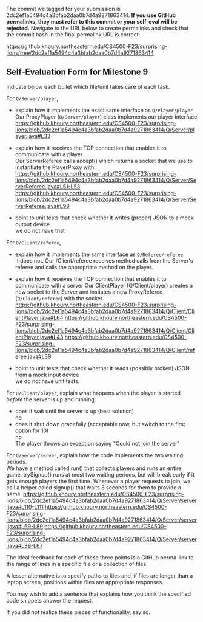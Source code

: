 The commit we tagged for your submission is 2dc2ef1a5494c4a3bfab2daa0b7d4a9271863414.
**If you use GitHub permalinks, they must refer to this commit or your self-eval will be rejected.**
Navigate to the URL below to create permalinks and check that the commit hash in the final permalink URL is correct:

https://github.khoury.northeastern.edu/CS4500-F23/surprising-lions/tree/2dc2ef1a5494c4a3bfab2daa0b7d4a9271863414

## Self-Evaluation Form for Milestone 9

Indicate below each bullet which file/unit takes care of each task.

For `Q/Server/player`,

- explain how it implements the exact same interface as `Q/Player/player`<br>
Our ProxyPlayer (`Q/Server/player`) class implements our player interface
https://github.khoury.northeastern.edu/CS4500-F23/surprising-lions/blob/2dc2ef1a5494c4a3bfab2daa0b7d4a9271863414/Q/Server/player.java#L33

- explain how it receives the TCP connection that enables it to communicate with a player<br>
Our ServerReferee calls accept() which returns a socket that we use to instantiate the PlayerProxy with.
https://github.khoury.northeastern.edu/CS4500-F23/surprising-lions/blob/2dc2ef1a5494c4a3bfab2daa0b7d4a9271863414/Q/Server/ServerReferee.java#L51-L53
https://github.khoury.northeastern.edu/CS4500-F23/surprising-lions/blob/2dc2ef1a5494c4a3bfab2daa0b7d4a9271863414/Q/Server/ServerReferee.java#L98

- point to unit tests that check whether it writes (proper) JSON to a mock output device<br>
we do not have that

For `Q/Client/referee`,

- explain how it implements the same interface as `Q/Referee/referee`<br>
It does not. 
Our /Client/referee receives method calls from the Server's referee and calls the appropriate method on the player.

- explain how it receives the TCP connection that enables it to communicate with a server
Our ClientPlayer (Q/Client/player) creates a new socket to the Server and instiates a new ProxyReferee (`Q/Client/referee`) with the socket.
https://github.khoury.northeastern.edu/CS4500-F23/surprising-lions/blob/2dc2ef1a5494c4a3bfab2daa0b7d4a9271863414/Q/Client/ClientPlayer.java#L64
https://github.khoury.northeastern.edu/CS4500-F23/surprising-lions/blob/2dc2ef1a5494c4a3bfab2daa0b7d4a9271863414/Q/Client/ClientPlayer.java#L43
https://github.khoury.northeastern.edu/CS4500-F23/surprising-lions/blob/2dc2ef1a5494c4a3bfab2daa0b7d4a9271863414/Q/Client/referee.java#L39

- point to unit tests that check whether it reads (possibly broken) JSON from a mock input device<br>
we do not have unit tests.

For `Q/Client/player`, explain what happens when the player is started _before_ the server is up and running:

- does it wait until the server is up (best solution) <br> no
- does it shut down gracefully (acceptable now, but switch to the first option for 10)<br> no<br>
The player throws an exception saying "Could not join the server" 



For `Q/Server/server`, explain how the code implements the two waiting periods. <br>
We have a method called run() that collects players and runs an entire game. trySignup() runs at most two waiting periods, but will break early if it gets enough players the first time. Whenever a player requests to join, we call a helper caled signup() that waits 3 seconds for them to provide a name.
https://github.khoury.northeastern.edu/CS4500-F23/surprising-lions/blob/2dc2ef1a5494c4a3bfab2daa0b7d4a9271863414/Q/Server/server.java#L110-L111
https://github.khoury.northeastern.edu/CS4500-F23/surprising-lions/blob/2dc2ef1a5494c4a3bfab2daa0b7d4a9271863414/Q/Server/server.java#L69-L89
https://github.khoury.northeastern.edu/CS4500-F23/surprising-lions/blob/2dc2ef1a5494c4a3bfab2daa0b7d4a9271863414/Q/Server/server.java#L39-L67

The ideal feedback for each of these three points is a GitHub
perma-link to the range of lines in a specific file or a collection of
files.

A lesser alternative is to specify paths to files and, if files are
longer than a laptop screen, positions within files are appropriate
responses.

You may wish to add a sentence that explains how you think the
specified code snippets answer the request.

If you did *not* realize these pieces of functionality, say so.

